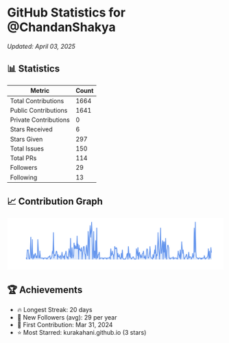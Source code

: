 # GitHub Statistics for @ChandanShakya
*Updated: April 03, 2025*

## 📊 Statistics
| Metric | Count |
|--------|--------|
| Total Contributions | 1664 |
| Public Contributions | 1641 |
| Private Contributions | 0 |
| Stars Received | 6 |
| Stars Given | 297 |
| Total Issues | 150 |
| Total PRs | 114 |
| Followers | 29 |
| Following | 13 |

## 📈 Contribution Graph

![Contribution Graph](./contribution_graph.png)

## 🏆 Achievements

- 🔥 Longest Streak: 20 days
- 👥 New Followers (avg): 29 per year
- 📅 First Contribution: Mar 31, 2024
- ⭐ Most Starred: kurakahani.github.io (3 stars)

